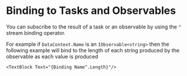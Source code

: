 # Binding to Tasks and Observables

You can subscribe to the result of a task or an observable by using the `^` stream binding operator.

For example if `DataContext.Name` is an `IObservable<string>` then the following example will bind to the length of each string produced by the observable as each value is produced

```markup
<TextBlock Text="{Binding Name^.Length}"/>
```

